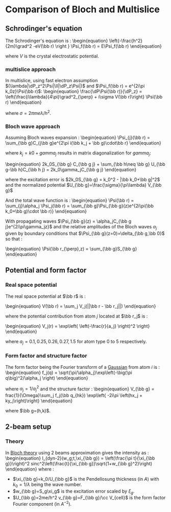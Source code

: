 # Comparison of Bloch and Multislice

## Schrodinger's equation
The Schrodinger's equation is :
\begin{equation}
  \left\{-\frac{h^2}{2m}\grad^2 -eV(\bb r) \right \} \Psi_f(\bb r) = E\Psi_f(\bb r)
\end{equation}

where $V$ is the crystal electrostatic potential.

### multislice approach
In multislice, using fast electron assumption $(\lambda|\dP_z^2\Psi|\ll|\dP_z\Psi|)$ and
$\Psi_f(\bb r) = e^{2i\pi k_0z}\Psi(\bb r)$:
\begin{equation}
  \frac{\dP\Psi(\bb r)}{\dP_z} =
    \left\{\frac{i\lambda}{4\pi}\grad^2_{\perp} + i\sigma V(\bb r)\right\} \Psi(\bb r)
\end{equation}

where $\sigma=2\pi me\lambda/h^2$.

### Bloch wave approach

Assuming Bloch waves expansion :
\begin{equation}
  \Psi_{j}(\bb r) = \sum_{\bb g}C_{j\bb g}e^{2\pi i(\bb k_j + \bb g)\cdot\bb r}
\end{equation}

where $k_j=k0+gamma_j$ results in matrix diagonalization for $gamma_j$:

\begin{equation}
  2k_0S_{\bb g} C_{\bb g j} + \sum_{\bb h\neq \bb g} U_{\bb g-\bb h}C_{\bb h j} = 2k_0\gamma_jC_{\bb g j}
\end{equation}

where the excitation error is $2k_0S_{\bb g} = k_0^2 - |\bb k_0+\bb g|^2$ and
the normalized potential
$U_{\bb g}=\frac{\sigma}{\pi\lambda} V_{\bb g}$

And the total wave function is :
\begin{equation}
  \Psi(\bb r) = \sum_{j}\alpha_j \Psi_j(\bb r) = \sum_{\bb g}\Psi_{\bb g}(z)e^{2i\pi(\bb k_0+\bb g)\cdot \bb r)}
\end{equation}

With propagating waves
$\Psi_{\bb g}(z) = \alpha_jC_{\bb g j}e^{2i\pi\gamma_jz}$
and the relative amplitudes of the Bloch waves $\alpha_j$ given by boundary conditions that
$\Psi_{\bb g}(z=0)=\delta_{\bb g,\bb 0}$ so that :

\begin{equation}
  \Psi(\bb r_{\perp},z) = \sum_{\bb g}S_{\bb g}
\end{equation}

## Potential and form factor
### Real space potential
The real space potential at $\bb r$ is :

\begin{equation}
  V(\bb r) = \sum_j V_j(||\bb r - \bb r_j||)
\end{equation}

where the potential contribution from atom $j$ located at $\bb r_j$ is :

\begin{equation}
  V_j(r) = \exp\left\{ \left(-\frac{r}{a_j} \right)^2 \right\}
\end{equation}

where $a_j=0.1,0.25,0.26,0.27,1.5$ for atom type 0 to 5 respectively.

### Form factor and structure factor
The form factor being the Fourier transform of a [Gaussian](https://en.wikipedia.org/wiki/Fourier_transform#Square-integrable_functions,_one-dimensional) from atom $i$ is :
\begin{equation}
  f_j(q) = \sqrt{\pi/\alpha_j}\exp\left(-\big(\pi q\big)^2/\alpha_j \right)
\end{equation}

where $\alpha_j=1/a_j^2$
and the structure factor :
\begin{equation}
  V_{\bb g} = frac{1}{\Omega}\sum_j f_j(\bb q_{hk})
    \exp\left\{ -2i\pi \left(hx_j + ky_j\right)\right\}
\end{equation}

where $\bb g=(h,k)$.

## 2-beam setup
### Theory

In [Bloch theory](/readings/Kirkland2010/#bloch-waves) using 2 beams approximation gives the intensity as :
\begin{equation}
  I_{dyn-2}(w_g;t,\xi_{\bb g}) = \left(\frac{\pi t}{\xi_{\bb g}}\right)^2
    sinc^2\left(\frac{t}{\xi_{\bb g}}\sqrt{1+w_{\bb g}^2}\right)
\end{equation}
where :

- $\xi_{\bb g}=k_0/U_{\bb g}$ is the Pendellosung thickness (in $A$) with $k_0=1/\lambda$ being the wave number.
- $w_{\bb g}=S_g\xi_g$ is the excitation error scaled by $\xi_g$.
- $U_{\bb g}=2me/h^2 v_{\bb g}=F_{\bb g}/\cc V_{cell}$ is the form factor Fourier component (in $A^{-2}$).
